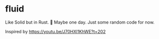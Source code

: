# fluid

Like Solid but in Rust. 🤞 Maybe one day. Just some random code for now.

Inspired by <https://youtu.be/J70HXl1KhWE?t=202>
